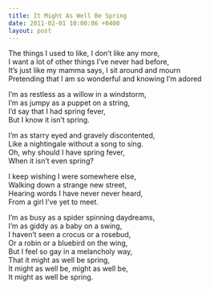 ```yaml
---
title: It Might As Well Be Spring
date: 2011-02-01 10:00:06 +0400
layout: post
---
```

The things I used to like, I don’t like any more,  
I want a lot of other things I’ve never had before,  
It’s just like my mamma says, I sit around and mourn  
Pretending that I am so wonderful and knowing I’m adored

I’m as restless as a willow in a windstorm,  
I’m as jumpy as a puppet on a string,  
I’d say that I had spring fever,  
But I know it isn’t spring.

I’m as starry eyed and gravely discontented,  
Like a nightingale without a song to sing.  
Oh, why should I have spring fever,  
When it isn’t even spring? 

I keep wishing I were somewhere else,  
Walking down a strange new street,  
Hearing words I have never never heard,  
From a girl I’ve yet to meet.

I’m as busy as a spider spinning daydreams,  
I’m as giddy as a baby on a swing,  
I haven’t seen a crocus or a rosebud,  
Or a robin or a bluebird on the wing,  
But I feel so gay in a melancholy way,  
That it might as well be spring,  
It might as well be, might as well be,  
It might as well be spring.